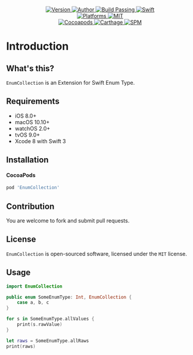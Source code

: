 
<p align="center">
  <!-- <img src="" alt="EnumCollection"> -->
  <br/><a href="https://cocoapods.org/pods/EnumCollection">
  <img alt="Version" src="https://img.shields.io/badge/version-1.1.0-brightgreen.svg">
  <img alt="Author" src="https://img.shields.io/badge/author-Meniny-blue.svg">
  <img alt="Build Passing" src="https://img.shields.io/badge/build-passing-brightgreen.svg">
  <img alt="Swift" src="https://img.shields.io/badge/swift-3.0%2B-orange.svg">
  <br/>
  <img alt="Platforms" src="https://img.shields.io/badge/platform-macOS%20%7C%20iOS%20%7C%20watchOS%20%7C%20tvOS-lightgrey.svg">
  <img alt="MIT" src="https://img.shields.io/badge/license-MIT-blue.svg">
  <br/>
  <img alt="Cocoapods" src="https://img.shields.io/badge/cocoapods-compatible-brightgreen.svg">
  <img alt="Carthage" src="https://img.shields.io/badge/carthage-working%20on-red.svg">
  <img alt="SPM" src="https://img.shields.io/badge/swift%20package%20manager-working%20on-red.svg">
  </a>
</p>

# Introduction

## What's this?

`EnumCollection` is an Extension for Swift Enum Type.

## Requirements

* iOS 8.0+
* macOS 10.10+
* watchOS 2.0+
* tvOS 9.0+
* Xcode 8 with Swift 3

## Installation

#### CocoaPods

```ruby
pod 'EnumCollection'
```

## Contribution

You are welcome to fork and submit pull requests.

## License

`EnumCollection` is open-sourced software, licensed under the `MIT` license.

## Usage

```swift
import EnumCollection

public enum SomeEnumType: Int, EnumCollection {
    case a, b, c
}

for s in SomeEnumType.allValues {
    print(s.rawValue)
}

let raws = SomeEnumType.allRaws
print(raws)
```
